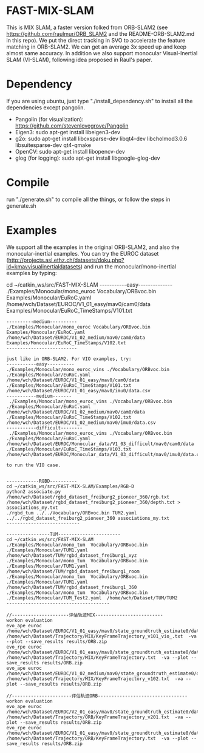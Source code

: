 # FAST-MIX-SLAM
This is MIX SLAM, a faster version folked from ORB-SLAM2 (see https://github.com/raulmur/ORB_SLAM2 and the README-ORB-SLAM2.md in this repo). We put the direct tracking in SVO to accelerate the feature matching in ORB-SLAM2. We can get an average 3x speed up and keep almost same accuracy. In addition we also support monocular Visual-Inertial SLAM (VI-SLAM), following idea proposed in Raul's paper.

# Dependency
If you are using ubuntu, just type "./install_dependency.sh" to install all the dependencies except pangolin.

- Pangolin (for visualization): https://github.com/stevenlovegrove/Pangolin 
- Eigen3: sudo apt-get install libeigen3-dev
- g2o: sudo apt-get install libcxsparse-dev libqt4-dev libcholmod3.0.6 libsuitesparse-dev qt4-qmake 
- OpenCV: sudo apt-get install libopencv-dev
- glog (for logging): sudo apt-get install libgoogle-glog-dev

# Compile
run "./generate.sh" to compile all the things, or follow the steps in generate.sh

# Examples
We support all the examples in the original ORB-SLAM2, and also the monocular-inertial examples. You can try the EUROC dataset (http://projects.asl.ethz.ch/datasets/doku.php?id=kmavvisualinertialdatasets) and run the monocular/mono-inertial examples by typing:

cd ~/catkin_ws/src/FAST-MIX-SLAM
-----------easy--------------
./Examples/Monocular/mono_euroc Vocabulary/ORBvoc.bin Examples/Monocular/EuRoC.yaml /home/wch/Dataset/EUROC/V1_01_easy/mav0/cam0/data Examples/Monocular/EuRoC_TimeStamps/V101.txt 
```
----------medium----------
./Examples/Monocular/mono_euroc Vocabulary/ORBvoc.bin Examples/Monocular/EuRoC.yaml /home/wch/Dataset/EUROC/V1_02_medium/mav0/cam0/data Examples/Monocular/EuRoC_TimeStamps/V102.txt 
--------------------------

just like in ORB-SLAM2. For VIO examples, try: 
-----------easy----------
./Examples/Monocular/mono_euroc_vins ./Vocabulary/ORBvoc.bin ./Examples/Monocular/EuRoC.yaml /home/wch/Dataset/EUROC/V1_01_easy/mav0/cam0/data ./Examples/Monocular/EuRoC_TimeStamps/V101.txt /home/wch/Dataset/EUROC/V1_01_easy/mav0/imu0/data.csv
-----------medium-------
 ./Examples/Monocular/mono_euroc_vins ./Vocabulary/ORBvoc.bin ./Examples/Monocular/EuRoC.yaml /home/wch/Dataset/EUROC/V1_02_medium/mav0/cam0/data ./Examples/Monocular/EuRoC_TimeStamps/V102.txt /home/wch/Dataset/EUROC/V1_02_medium/mav0/imu0/data.csv
-----------difficult--------
 ./Examples/Monocular/mono_euroc_vins ./Vocabulary/ORBvoc.bin ./Examples/Monocular/EuRoC.yaml /home/wch/Dataset/EUROC/Monocular_data/V1_03_difficult/mav0/cam0/data ./Examples/Monocular/EuRoC_TimeStamps/V103.txt /home/wch/Dataset/EUROC/Monocular_data/V1_03_difficult/mav0/imu0/data.csv

to run the VIO case.


------------RGBD----------
cd ~/catkin_ws/src/FAST-MIX-SLAM/Examples/RGB-D
python2 associate.py /home/wch/Dataset/rgbd_dataset_freiburg2_pioneer_360/rgb.txt /home/wch/Dataset/rgbd_dataset_freiburg2_pioneer_360/depth.txt > associations_my.txt
./rgbd_tum ../../Vocabulary/ORBvoc.bin TUM2.yaml ../../rgbd_dataset_freiburg2_pioneer_360 associations_my.txt
---------------------------

----------------TUM-----------------------
cd ~/catkin_ws/src/FAST-MIX-SLAM
./Examples/Monocular/mono_tum  Vocabulary/ORBvoc.bin ./Examples/Monocular/TUM1.yaml  /home/wch/Dataset/TUM/rgbd_dataset_freiburg1_xyz
./Examples/Monocular/mono_tum  Vocabulary/ORBvoc.bin ./Examples/Monocular/TUM1.yaml  /home/wch/Dataset/TUM/rgbd_dataset_freiburg1_room
./Examples/Monocular/mono_tum  Vocabulary/ORBvoc.bin ./Examples/Monocular/TUM1.yaml  /home/wch/Dataset/TUM/rgbd_dataset_freiburg1_360
./Examples/Monocular/mono_tum  Vocabulary/ORBvoc.bin ./Examples/Monocular/TUM_Test2.yaml  /home/wch/Dataset/TUM/TUM2
--------------------------------------

//---------------------评估轨迹MIX-------------------------
workon evaluation
evo_ape euroc /home/wch/Dataset/EUROC/V1_01_easy/mav0/state_groundtruth_estimate0/data.csv /home/wch/Dataset/Trajectory/MIX/KeyFrameTrajectory_v101_vio_.txt  -va --plot --save_results results/ORB.zip
evo_rpe euroc /home/wch/Dataset/EUROC/V1_01_easy/mav0/state_groundtruth_estimate0/data.csv /home/wch/Dataset/Trajectory/MIX/KeyFrameTrajectory.txt  -va --plot --save_results results/ORB.zip
evo_ape euroc /home/wch/Dataset/EUROC/V1_02_medium/mav0/state_groundtruth_estimate0/data.csv /home/wch/Dataset/Trajectory/MIX/KeyFrameTrajectory_v102.txt  -va --plot --save_results results/ORB.zip

//----------------------评估轨迹ORB---------------------------------
workon evaluation
evo_ape euroc /home/wch/Dataset/EUROC/V2_01_easy/mav0/state_groundtruth_estimate0/data.csv /home/wch/Dataset/Trajectory/ORB/KeyFrameTrajectory_v201.txt  -va --plot --save_results results/ORB.zip
evo_rpe euroc /home/wch/Dataset/EUROC/V1_01_easy/mav0/state_groundtruth_estimate0/data.csv /home/wch/Dataset/Trajectory/ORB/KeyFrameTrajectory.txt  -va --plot --save_results results/ORB.zip


